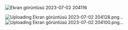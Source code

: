 ![Ekran görüntüsü 2023-07-02 204116](https://github.com/OfferMade/socwebsite/assets/87245778/5196b005-a87c-43a2-ad35-31c1568f6f69)

![Uploading Ekran görüntüsü 2023-07-02 204128.png…]()
![Uploading Ekran görüntüsü 2023-07-02 204100.png…]()
